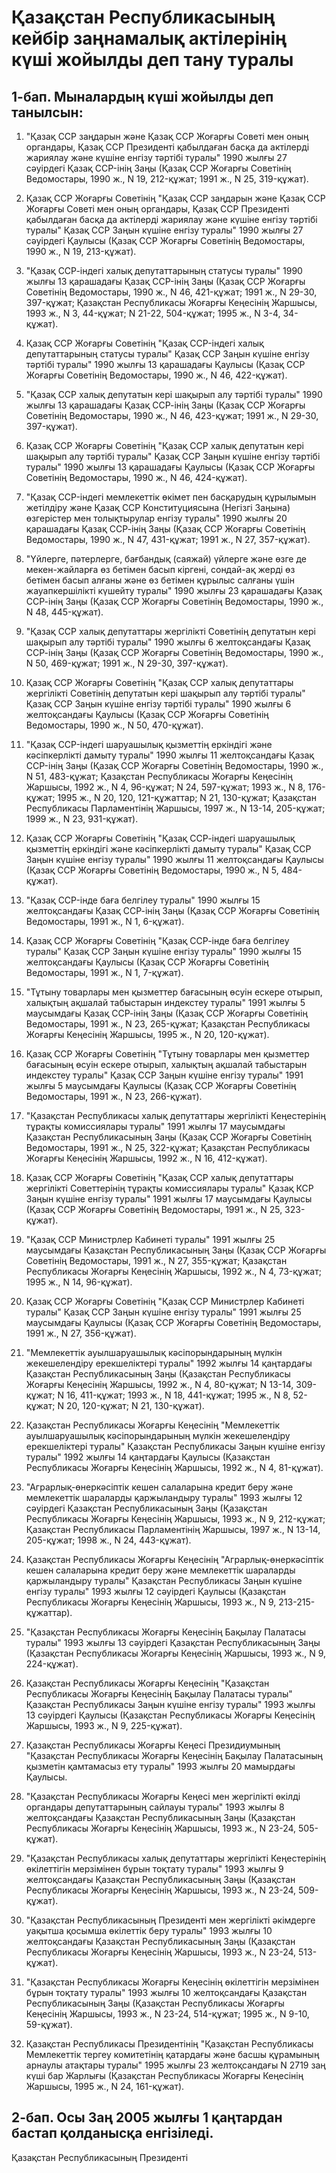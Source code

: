 # Қазақстан Республикасының кейбiр заңнамалық актiлерiнің күшi жойылды деп тану туралы

## 1-бап. Мыналардың күшi жойылды деп танылсын:

1. "Қазақ CCP заңдарын және Қазақ CCP Жоғарғы Советi мен оның органдары, Қазақ CCP Президентi қабылдаған басқа да актiлердi жариялау және күшiне енгiзу тәртiбi туралы" 1990 жылғы 27 сәуiрдегi Қазақ ССР-iнiң Заңы (Қазақ CCP Жоғарғы Советiнiң Ведомостары, 1990 ж., N 19, 212-құжат; 1991 ж., N 25, 319-құжат).

2. Қазақ CCP Жоғарғы Советiнiң "Қазақ CCP заңдарын және Қазақ ССР Жоғарғы Советi мен оның органдары, Қазақ CCP Президентi қабылдаған басқа да актiлердi жариялау және күшiне енгiзу тәртiбi туралы" Қазақ ССР Заңын күшiне енгiзу туралы" 1990 жылғы 27 сәуiрдегi Қаулысы (Қазақ CCP Жоғарғы Советiнiң Ведомостары, 1990 ж., N 19, 213-құжат).

3. "Қазақ CCP-iндегi халық депутаттарының статусы туралы" 1990 жылғы 13 қарашадағы Қазақ ССР-iнiң Заңы (Қазақ CCP Жоғарғы Советiнiң Ведомостары, 1990 ж., N 46, 421-құжат; 1991 ж., N 29-30, 397-құжат; Қазақстан Республикасы Жоғарғы Кеңесiнiң Жаршысы, 1993 ж., N 3, 44-құжат; N 21-22, 504-құжат; 1995 ж., N 3-4, 34-құжат).

4. Қазақ ССР Жоғарғы Советiнiң "Қазақ ССР-iндегi халық депутаттарының статусы туралы" Қазақ ССР Заңын күшiне енгiзу тәртiбi туралы" 1990 жылғы 13 қарашадағы Қаулысы (Қазақ ССР Жоғарғы Советiнiң Ведомостары, 1990 ж., N 46, 422-құжат).

5. "Қазақ ССР халық депутатын керi шақырып алу тәртiбi туралы" 1990 жылғы 13 қарашадағы Қазақ CCP-iнiң Заңы (Қазақ ССР Жоғарғы Советiнiң Ведомостары, 1990 ж., N 46, 423-құжат; 1991 ж., N 29-30, 397-құжат).

6. Қазақ ССР Жоғарғы Советiнiң "Қазақ ССР халық депутатын керi шақырып алу тәртiбi туралы" Қазақ ССР Заңын күшiне енгiзу тәртiбi туралы" 1990 жылғы 13 қарашадағы Қаулысы (Қазақ ССР Жоғарғы Советiнiң Ведомостары, 1990 ж., N 46, 424-құжат).

7. "Қазақ ССР-iндегi мемлекеттiк өкiмет пен басқарудың құрылымын жетiлдiру және Қазақ ССР Конституциясына (Негiзгi Заңына) өзгерiстер мен толықтырулар енгiзу туралы" 1990 жылғы 20 қарашадағы Қазақ CCP-iнiң Заңы (Қазақ ССР Жоғарғы Советiнiң Ведомостары, 1990 ж., N 47, 431-құжат; 1991 ж., N 27, 357-құжат).

8. "Yйлерге, пәтерлерге, бағбандық (саяжай) үйлерге және өзге де мекен-жайларға өз бетiмен басып кiргенi, сондай-ақ жердi өз бетiмен басып алғаны және өз бетiмен құрылыс салғаны үшiн жауапкершiлiктi күшейту туралы" 1990 жылғы 23 қарашадағы Қазақ CCP-iнiң Заңы (Қазақ ССР Жоғарғы Советiнiң Ведомостары, 1990 ж., N 48, 445-құжат).

9. "Қазақ CCP халық депутаттары жергiлiктi Советiнiң депутатын керi шақырып алу тәртiбi туралы" 1990 жылғы 6 желтоқсандағы Қазақ CCP-iнiң Заңы (Қазақ ССР Жоғарғы Советiнiң Ведомостары, 1990 ж., N 50, 469-құжат; 1991 ж., N 29-30, 397-құжат).

10. Қазақ ССР Жоғарғы Советiнiң "Қазақ ССР халық депутаттары жергiлiктi Советiнiң депутатын керi шақырып алу тәртiбi туралы" Қазақ ССР Заңын күшiне енгiзу тәртiбi туралы" 1990 жылғы 6 желтоқсандағы Қаулысы (Қазақ ССР Жоғарғы Советiнiң Ведомостары, 1990 ж., N 50, 470-құжат).

11. "Қазақ ССР-iндегi шаруашылық қызметтiң еркiндiгi және кәсiпкерлiктi дамыту туралы" 1990 жылғы 11 желтоқсандағы Қазақ ССР-iнiң Заңы (Қазақ ССР Жоғарғы Советiнiң Ведомостары, 1990 ж., N 51, 483-құжат; Қазақстан Республикасы Жоғарғы Кеңесiнiң Жаршысы, 1992 ж., N 4, 96-құжат; N 24, 597-құжат; 1993 ж., N 8, 176-құжат; 1995 ж., N 20, 120, 121-құжаттар; N 21, 130-құжат; Қазақстан Республикасы Парламентiнiң Жаршысы, 1997 ж., N 13-14, 205-құжат; 1999 ж., N 23, 931-құжат).

12. Қазақ CCP Жоғарғы Советiнiң "Қазақ CCP-iндегi шаруашылық қызметтiң еркiндiгi және кәсiпкерлiктi дамыту туралы" Қазақ CCP Заңын күшiне енгiзу туралы" 1990 жылғы 11 желтоқсандағы Қаулысы (Қазақ CCP Жоғарғы Советiнiң Ведомостары, 1990 ж., N 5, 484-құжат).

13. "Қазақ ССР-iнде баға белгiлеу туралы" 1990 жылғы 15 желтоқсандағы Қазақ CCP-iнiң Заңы (Қазақ ССР Жоғарғы Советiнiң Ведомостары, 1991 ж., N 1, 6-құжат).

14. Қазақ CCP Жоғарғы Советiнiң "Қазақ CCP-iнде баға белгiлеу туралы" Қазақ CCP Заңын күшiне енгiзу туралы" 1990 жылғы 15 желтоқсандағы Қаулысы (Қазақ ССР Жоғарғы Советiнiң Ведомостары, 1991 ж., N 1, 7-құжат).

15. "Тұтыну товарлары мен қызметтер бағасының өсуiн ескере отырып, халықтың ақшалай табыстарын индекстеу туралы" 1991 жылғы 5 маусымдағы Қазақ CCP-iнiң Заңы (Қазақ ССР Жоғарғы Советiнiң Ведомостары, 1991 ж., N 23, 265-құжат; Қазақстан Республикасы Жоғарғы Кеңесiнiң Жаршысы, 1995 ж., N 20, 120-құжат).

16. Қазақ ССР Жоғарғы Советiнiң "Тұтыну товарлары мен қызметтер бағасының өсуiн ескере отырып, халықтың ақшалай табыстарын индекстеу туралы" Қазақ ССР Заңын күшiне енгiзу туралы" 1991 жылғы 5 маусымдағы Қаулысы (Қазақ ССР Жоғарғы Советiнiң Ведомостары, 1991 ж., N 23, 266-құжат).

17. "Қазақстан Республикасы халық депутаттары жергiлiктi Кеңестерiнiң тұрақты комиссиялары туралы" 1991 жылғы 17 маусымдағы Қазақстан Республикасының Заңы (Қазақ ССР Жоғарғы Советiнiң Ведомостары, 1991 ж., N 25, 322-құжат; Қазақстан Республикасы Жоғарғы Кеңесiнiң Жаршысы, 1992 ж., N 16, 412-құжат).

18. Қазақ CCP Жоғарғы Советiнiң "Қазақ ССР халық депутаттары жергiлiктi Советтерiнiң тұрақты комиссиялары туралы" Қазақ КСР Заңын күшiне енгiзу туралы" 1991 жылғы 17 маусымдағы Қаулысы (Қазақ ССР Жоғарғы Советiнiң Ведомостары, 1991 ж., N 25, 323-құжат).

19. "Қазақ ССР Министрлер Кабинетi туралы" 1991 жылғы 25 маусымдағы Қазақстан Республикасының Заңы (Қазақ CCP Жоғарғы Советiнiң Ведомостары, 1991 ж., N 27, 355-құжат; Қазақстан Республикасы Жоғарғы Кеңесiнiң Жаршысы, 1992 ж., N 4, 73-құжат; 1995 ж., N 14, 96-құжат).

20. Қазақ CCP Жоғарғы Советiнiң "Қазақ ССР Министрлер Кабинетi туралы" Қазақ CCP Заңын күшiне енгiзу туралы" 1991 жылғы 25 маусымдағы Қаулысы (Қазақ ССР Жоғарғы Советiнiң Ведомостары, 1991 ж., N 27, 356-құжат).

21. "Мемлекеттiк ауылшаруашылық кәсiпорындарының мүлкiн жекешелендiру ерекшелiктерi туралы" 1992 жылғы 14 қаңтардағы Қазақстан Республикасының Заңы (Қазақстан Республикасы Жоғарғы Кеңесiнiң Жаршысы, 1992 ж., N 4, 80-құжат; N 13-14, 309-құжат; N 16, 411-құжат; 1993 ж., N 18, 441-құжат; 1995 ж., N 8, 52-құжат; N 20, 120-құжат; N 21, 130-құжат).

22. Қазақстан Республикасы Жоғарғы Кеңесiнiң "Мемлекеттiк ауылшаруашылық кәсiпорындарының мүлкiн жекешелендiру ерекшелiктерi туралы" Қазақстан Республикасы Заңын күшiне енгiзу туралы" 1992 жылғы 14 қаңтардағы Қаулысы (Қазақстан Республикасы Жоғарғы Кеңесiнiң Жаршысы, 1992 ж., N 4, 81-құжат).

23. "Аграрлық-өнеркәсiптiк кешен салаларына кредит беру және мемлекеттiк шараларды қаржыландыру туралы" 1993 жылғы 12 сәуiрдегi Қазақстан Республикасының Заңы (Қазақстан Республикасы Жоғарғы Кеңесiнiң Жаршысы, 1993 ж., N 9, 212-құжат; Қазақстан Республикасы Парламентiнiң Жаршысы, 1997 ж., N 13-14, 205-құжат; 1998 ж., N 24, 443-құжат).

24. Қазақстан Республикасы Жоғарғы Кеңесiнiң "Аграрлық-өнеркәсiптiк кешен салаларына кредит беру және мемлекеттiк шараларды қаржыландыру туралы" Қазақстан Республикасы Заңын күшiне енгiзу туралы" 1993 жылғы 12 сәуiрдегi Қаулысы (Қазақстан Республикасы Жоғарғы Кеңесiнiң Жаршысы, 1993 ж., N 9, 213-215-құжаттар).

25. "Қазақстан Республикасы Жоғарғы Кеңесiнiң Бақылау Палатасы туралы" 1993 жылғы 13 сәуiрдегi Қазақстан Республикасының Заңы (Қазақстан Республикасы Жоғарғы Кеңесiнiң Жаршысы, 1993 ж., N 9, 224-құжат).

26. Қазақстан Республикасы Жоғарғы Кеңесiнiң "Қазақстан Республикасы Жоғарғы Кеңесiнiң Бақылау Палатасы туралы" Қазақстан Республикасы Заңын күшiне енгізу туралы" 1993 жылғы 13 сәуiрдегi Қаулысы (Қазақстан Республикасы Жоғарғы Кеңесiнiң Жаршысы, 1993 ж., N 9, 225-құжат).

27. Қазақстан Республикасы Жоғарғы Кеңесi Президиумының "Қазақстан Республикасы Жоғарғы Кеңесiнiң Бақылау Палатасының қызметiн қамтамасыз ету туралы" 1993 жылғы 20 мамырдағы Қаулысы.

28. "Қазақстан Республикасы Жоғарғы Кеңесi мен жергiлiктi өкiлдi органдары депутаттарының сайлауы туралы" 1993 жылғы 8 желтоқсандағы Қазақстан Республикасының Заңы (Қазақстан Республикасы Жоғарғы Кеңесiнiң Жаршысы, 1993 ж., N 23-24, 505-құжат).

29. "Қазақстан Республикасы халық депутаттары жергiлiктi Кеңестерiнiң өкiлеттігiн мерзiмiнен бұрын тоқтату туралы" 1993 жылғы 9 желтоқсандағы Қазақстан Республикасының Заңы (Қазақстан Республикасы Жоғарғы Кеңесiнiң Жаршысы, 1993 ж., N 23-24, 509-құжат).

30. "Қазақстан Республикасының Президентi мен жергiлiктi әкiмдерге уақытша қосымша өкiлеттiк беру туралы" 1993 жылғы 10 желтоқсандағы Қазақстан Республикасының Заңы (Қазақстан Республикасы Жоғарғы Кеңесiнiң Жаршысы, 1993 ж., N 23-24, 513-құжат).

31. "Қазақстан Республикасы Жоғарғы Кеңесiнiң өкiлеттiгiн мерзiмiнен бұрын тоқтату туралы" 1993 жылғы 10 желтоқсандағы Қазақстан Республикасының Заңы (Қазақстан Республикасы Жоғарғы Кеңесiнiң Жаршысы, 1993 ж., N 23-24, 514-құжат; 1995 ж., N 9-10, 59-құжат).

32. Қазақстан Республикасы Президентiнiң "Қазақстан Республикасы Мемлекеттiк тергеу комитетiнiң қатардағы және басшы құрамының арнаулы атақтары туралы" 1995 жылғы 23 желтоқсандағы N 2719 заң күшi бар Жарлығы (Қазақстан Республикасы Жоғарғы Кеңесiнiң Жаршысы, 1995 ж., N 24, 161-құжат).

## 2-бап. Осы Заң 2005 жылғы 1 қаңтардан бастап қолданысқа енгiзiледi.

Қазақстан Республикасының Президенті

